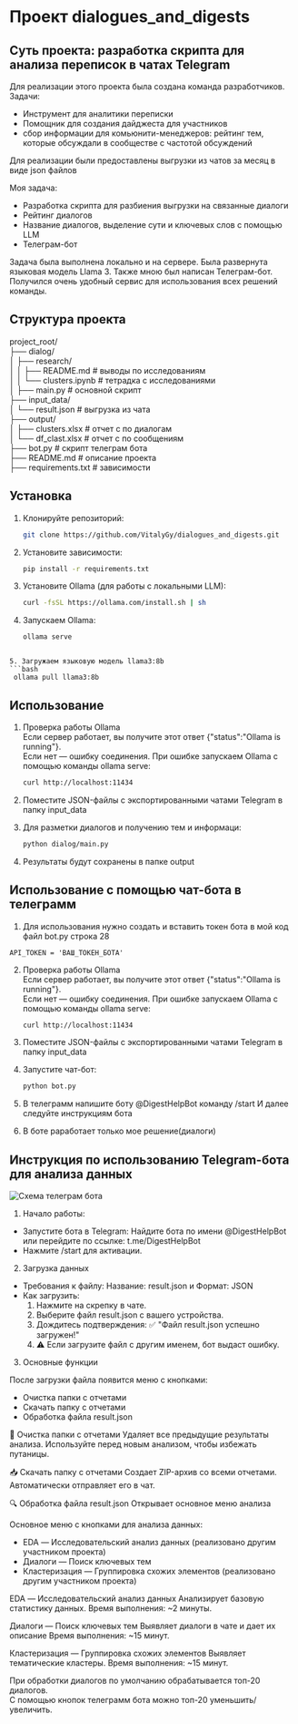 # Проект dialogues_and_digests
## Суть проекта: разработка скрипта для анализа переписок в чатах Telegram
Для реализации этого проекта была создана команда разработчиков.  
Задачи:
* Инструмент для аналитики переписки
* Помощник для создания дайджеста для участников
* сбор информации для комьюнити-менеджеров: рейтинг тем, которые обсуждали в сообществе с частотой обсуждений    

Для реализации были предоставлены выгрузки из чатов за месяц в виде json файлов

Моя задача:
* Разработка скрипта для разбиения выгрузки на связанные диалоги
* Рейтинг диалогов
* Название диалогов, выделение сути и ключевых слов с помощью LLM
* Телеграм-бот
 
Задача была выполнена локально и на сервере. Была развернута языковая модель Llama 3. Также мною был написан Телеграм-бот. Получился очень удобный сервис для использования всех решений команды.

## Структура  проекта
project_root/   
├── dialog/  
│       ├── research/  
│       │   ├── README.md # выводы по исследованиям  
│       │   └── clusters.ipynb # тетрадка с исследованиями  
│       ├── main.py # основной скрипт  
├── input_data/  
│   └── result.json # выгрузка из чата  
├── output/  
│   ├── clusters.xlsx  # отчет с по диалогам  
│   └── df_clast.xlsx  # отчет с по сообщениям  
├── bot.py # скрипт телеграм бота  
├── README.md # описание проекта  
├── requirements.txt # зависимости  

## Установка

1. Клонируйте репозиторий:
   ```bash
   git clone https://github.com/VitalyGy/dialogues_and_digests.git
   ```
2. Установите зависимости:
   ```bash
   pip install -r requirements.txt
   ```

3. Установите Ollama (для работы с локальными LLM):
   ```bash
   curl -fsSL https://ollama.com/install.sh | sh
   ```

4. Запускаем  Ollama:
   ```bash
   ollama serve
  ```

5. Загружаем языковую модель llama3:8b
  ```bash
   ollama pull llama3:8b
  ```  


## Использование

1. Проверка работы Ollama  
Если сервер работает, вы получите этот ответ {"status":"Ollama is running"}.  
Если нет — ошибку соединения. При ошибке запускаем  Ollama с помощью команды ollama serve:
   ```bash
   curl http://localhost:11434
   ```

2. Поместите JSON-файлы с экспортированными чатами Telegram в папку input_data

3. Для разметки диалогов и получению тем и информаци:
   ```bash
   python dialog/main.py
   ```
7. Результаты будут сохранены в папке output

## Использование с помощью чат-бота в телеграмм

1. Для использования нужно создать и вставить токен бота в мой код файл bot.py строка 28
```
API_TOKEN = 'ВАШ_ТОКЕН_БОТА'
``` 

2. Проверка работы Ollama  
Если сервер работает, вы получите этот ответ {"status":"Ollama is running"}.  
Если нет — ошибку соединения. При ошибке запускаем  Ollama с помощью команды ollama serve:
   ```bash
   curl http://localhost:11434
   ```

3. Поместите JSON-файлы с экспортированными чатами Telegram в папку input_data

4. Запустите чат-бот:
   ```bash
   python bot.py
   ```

5. В телеграмм напишите боту @DigestHelpBot команду /start И далее следуйте инструкциям бота
6. В боте раработает только мое решение(диалоги)

## Инструкция по использованию Telegram-бота для анализа данных
![Схема телеграм бота](https://github.com/VitalyGy/dialogues_and_digests/blob/main/dialog/Снимок%20экрана%202025-05-15%20122931.jpg?raw=true)


1. Начало работы:
* Запустите бота в Telegram: Найдите бота по имени @DigestHelpBot или перейдите по ссылке: t.me/DigestHelpBot
* Нажмите /start для активации.

2. Загрузка данных
* Требования к файлу: Название: result.json и Формат: JSON
* Как загрузить:
   1. Нажмите на скрепку в чате.
   2. Выберите файл result.json с вашего устройства.
   3. Дождитесь подтверждения: ✅ "Файл result.json успешно загружен!"
   4. ⚠️ Если загрузите файл с другим именем, бот выдаст ошибку.

3. Основные функции

После загрузки файла появится меню с кнопками:
* Очистка папки с отчетами
* Скачать папку с отчетами
* Обработка файла result.json

🧹 Очистка папки с отчетами
Удаляет все предыдущие результаты анализа.
Используйте перед новым анализом, чтобы избежать путаницы.

📥 Скачать папку с отчетами
Создает ZIP-архив со всеми отчетами.
Автоматически отправляет его в чат.

🔍 Обработка файла result.json  Открывает основное меню анализа

Основное меню с кнопками для анализа данных:
* EDA — Исследовательский анализ данных (реализовано другим участником проекта)
* Диалоги — Поиск ключевых тем
* Кластеризация — Группировка схожих элементов (реализовано другим участником проекта)

EDA — Исследовательский анализ данных
Анализирует базовую статистику данных.
Время выполнения: ~2 минуты.

Диалоги — Поиск ключевых тем
Выявляет диалоги в чате и дает их описание
Время выполнения: ~15 минут.

Кластеризация — Группировка схожих элементов
Выявляет тематические кластеры.
Время выполнения: ~15 минут.

При обработки диалогов по умолчанию обрабатывается топ-20 диалогов.  
С помощью кнопок телеграмм бота можно топ-20 уменьшить/увеличить.
